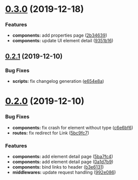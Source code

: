 # [0.3.0](https://gitlab.com/ravecat/mendeleev/compare/0.2.1...0.3.0) (2019-12-18)


### Features

* **components:** add properties page ([2b34639](https://gitlab.com/ravecat/mendeleev/commit/2b346393d7498a909381a5911176e6ab457f328a))
* **components:** update UI element detail ([9351b16](https://gitlab.com/ravecat/mendeleev/commit/9351b16fa171c278b9921c41ca7380cc63b2f5f8))

## [0.2.1](https://gitlab.com/ravecat/mendeleev/compare/0.2.0...0.2.1) (2019-12-10)


### Bug Fixes

* **scripts:** fix changelog generation ([e654e8a](https://gitlab.com/ravecat/mendeleev/commit/e654e8a8f4507244aea72105d1e6f0d2409193fb))

# [0.2.0](https://gitlab.com/ravecat/mendeleev/compare/0.1.0...0.2.0) (2019-12-10)


### Bug Fixes

* **components:** fix crash for element without type ([c6e6bf6](https://gitlab.com/ravecat/mendeleev/commit/c6e6bf639cf9a95ba16a5ccd84ab35f480d3299c))
* **routes:** fix redirect for Link ([5bc9fc7](https://gitlab.com/ravecat/mendeleev/commit/5bc9fc72b42e8c3a62966e5a7aec1d460fc0577d))


### Features

* **components:** add element detail page ([5ba7fc4](https://gitlab.com/ravecat/mendeleev/commit/5ba7fc46c865d830afc35ca00ee7841ebf2f7326))
* **components:** add element detail page ([0a1d7b9](https://gitlab.com/ravecat/mendeleev/commit/0a1d7b971ce9501b6d576d350120143f948dcaf0))
* **components:** bind links to header ([b3e6131](https://gitlab.com/ravecat/mendeleev/commit/b3e6131abe6637f4e74be6ed4fac36eb55ab354b))
* **middlewares:** update request handling ([992e086](https://gitlab.com/ravecat/mendeleev/commit/992e0863ee0226d830262e04188ac4ca1973b375))
